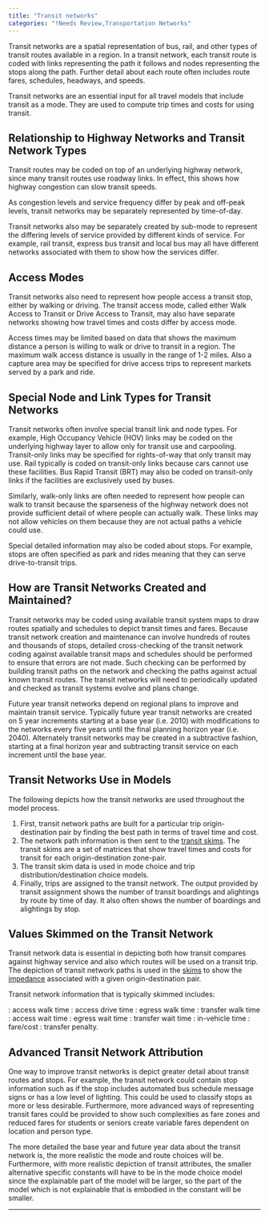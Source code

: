 ```yaml
---
title: "Transit networks"
categories: "!Needs Review,Transportation Networks"
---
```


Transit networks are a spatial representation of bus, rail, and other types of transit routes available in a region. In a transit network, each transit route is coded with links representing the path it follows and nodes representing the stops along the path. Further detail about each route often includes route fares, schedules, headways, and speeds.

Transit networks are an essential input for all travel models that include transit as a mode. They are used to compute trip times and costs for using transit.

Relationship to Highway Networks and Transit Network Types
----------------------------------------------------------

Transit routes may be coded on top of an underlying highway network, since many transit routes use roadway links. In effect, this shows how highway congestion can slow transit speeds.

As congestion levels and service frequency differ by peak and off-peak levels, transit networks may be separately represented by time-of-day.

Transit networks also may be separately created by sub-mode to represent the differing levels of service provided by different kinds of service. For example, rail transit, express bus transit and local bus may all have different networks associated with them to show how the services differ.

Access Modes
------------

Transit networks also need to represent how people access a transit stop, either by walking or driving. The transit access mode, called either Walk Access to Transit or Drive Access to Transit, may also have separate networks showing how travel times and costs differ by access mode.

Access times may be limited based on data that shows the maximum distance a person is willing to walk or drive to transit in a region. The maximum walk access distance is usually in the range of 1-2 miles. Also a capture area may be specified for drive access trips to represent markets served by a park and ride.

Special Node and Link Types for Transit Networks
------------------------------------------------

Transit networks often involve special transit link and node types. For example, High Occupancy Vehicle (HOV) links may be coded on the underlying highway layer to allow only for transit use and carpooling. Transit-only links may be specified for rights-of-way that only transit may use. Rail typically is coded on transit-only links because cars cannot use these facilities. Bus Rapid Transit (BRT) may also be coded on transit-only links if the facilities are exclusively used by buses.

Similarly, walk-only links are often needed to represent how people can walk to transit because the sparseness of the highway network does not provide sufficient detail of where people can actually walk. These links may not allow vehicles on them because they are not actual paths a vehicle could use.

Special detailed information may also be coded about stops. For example, stops are often specified as park and rides meaning that they can serve drive-to-transit trips.

How are Transit Networks Created and Maintained?
------------------------------------------------

Transit networks may be coded using available transit system maps to draw routes spatially and schedules to depict transit times and fares. Because transit network creation and maintenance can involve hundreds of routes and thousands of stops, detailed cross-checking of the transit network coding against available transit maps and schedules should be performed to ensure that errors are not made. Such checking can be performed by building transit paths on the network and checking the paths against actual known transit routes. The transit networks will need to periodically updated and checked as transit systems evolve and plans change.

Future year transit networks depend on regional plans to improve and maintain transit service. Typically future year transit networks are created on 5 year increments starting at a base year (i.e. 2010) with modifications to the networks every five years until the final planning horizon year (i.e. 2040). Alternately transit networks may be created in a subtractive fashion, starting at a final horizon year and subtracting transit service on each increment until the base year.

Transit Networks Use in Models
------------------------------

The following depicts how the transit networks are used throughout the model process.

1.  First, transit network paths are built for a particular trip origin-destination pair by finding the best path in terms of travel time and cost.
2.  The network path information is then sent to the [transit skims](Skim_Matrix#Transit_Skims). The transit skims are a set of matrices that show travel times and costs for transit for each origin-destination zone-pair.
3.  The transit skim data is used in mode choice and trip distribution/destination choice models.
4.  Finally, trips are assigned to the transit network. The output provided by transit assignment shows the number of transit boardings and alightings by route by time of day. It also often shows the number of boardings and alightings by stop.

Values Skimmed on the Transit Network
-------------------------------------

Transit network data is essential in depicting both how transit compares against highway service and also which routes will be used on a transit trip. The depiction of transit network paths is used in the [skims](Skim_Matrix) to show the [impedance](Impedance) associated with a given origin-destination pair.

Transit network information that is typically skimmed includes:

:   access walk time
:   access drive time
:   egress walk time
:   transfer walk time
:   access wait time
:   egress wait time
:   transfer wait time
:   in-vehicle time
:   fare/cost
:   transfer penalty.

Advanced Transit Network Attribution
------------------------------------

One way to improve transit networks is depict greater detail about transit routes and stops. For example, the transit network could contain stop information such as if the stop includes automated bus schedule message signs or has a low level of lighting. This could be used to classify stops as more or less desirable. Furthermore, more advanced ways of representing transit fares could be provided to show such complexities as fare zones and reduced fares for students or seniors create variable fares dependent on location and person type.

The more detailed the base year and future year data about the transit network is, the more realistic the mode and route choices will be. Furthermore, with more realistic depiction of transit attributes, the smaller alternative specific constants will have to be in the mode choice model since the explainable part of the model will be larger, so the part of the model which is not explainable that is embodied in the constant will be smaller.

------------------------------------------------------------------------

